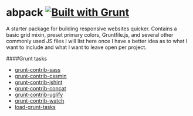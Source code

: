 abpack [![Built with Grunt](https://cdn.gruntjs.com/builtwith.png)](http://gruntjs.com/)
==========

A starter package for building responsive websites quicker. Contains a basic grid mixin, preset primary colors, Gruntfile.js, and several other commonly used JS files I will list here once I have a better idea as to what I want to include and what I want to leave open per project.

####Grunt tasks

- [grunt-contrib-sass](https://github.com/gruntjs/grunt-contrib-sass)
- [grunt-contrib-cssmin](https://github.com/gruntjs/grunt-contrib-cssmin)
- [grunt-contrib-jshint](https://github.com/gruntjs/grunt-contrib-jshint)
- [grunt-contrib-concat](https://github.com/gruntjs/grunt-contrib-concat)
- [grunt-contrib-uglify](https://github.com/gruntjs/grunt-contrib-uglify)
- [grunt-contrib-watch](https://github.com/gruntjs/grunt-contrib-watch)
- [load-grunt-tasks](https://npmjs.org/package/require-grunt-configs)
